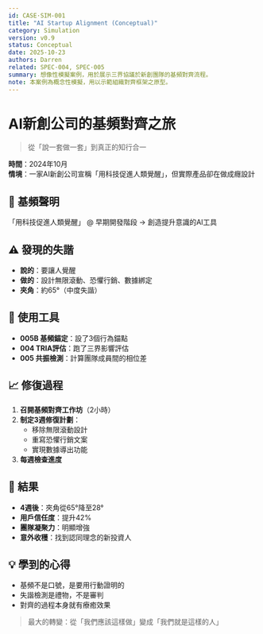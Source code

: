 ```yaml
---
id: CASE·SIM-001
title: "AI Startup Alignment (Conceptual)"
category: Simulation
version: v0.9
status: Conceptual
date: 2025-10-23
authors: Darren
related: SPEC·004, SPEC·005
summary: 想像性模擬案例，用於展示三界協議於新創團隊的基頻對齊流程。
note: 本案例為概念性模擬，用以示範組織對齊框架之原型。
---
```



# AI新創公司的基頻對齊之旅

> 從「說一套做一套」到真正的知行合一

**時間**：2024年10月  
**情境**：一家AI新創公司宣稱「用科技促進人類覺醒」，但實際產品卻在做成癮設計

## 🎯 基頻聲明
「用科技促進人類覺醒」
@ 早期開發階段 →
創造提升意識的AI工具


## ⚠️ 發現的失諧
- **說的**：要讓人覺醒
- **做的**：設計無限滾動、恐懼行銷、數據綁定
- **夾角**：約65°（中度失諧）

## 🔧 使用工具
- **005B 基頻錨定**：設了3個行為錨點
- **004 TRIA評估**：跑了三界影響評估
- **005 共振檢測**：計算團隊成員間的相位差

## 📈 修復過程
1. **召開基頻對齊工作坊**（2小時）
2. **制定3週修復計劃**：
   - 移除無限滾動設計
   - 重寫恐懼行銷文案  
   - 實現數據導出功能
3. **每週檢查進度**

## 🎉 結果
- **4週後**：夾角從65°降至28°
- **用戶信任度**：提升42%
- **團隊凝聚力**：明顯增強
- **意外收穫**：找到認同理念的新投資人

## 💡 學到的心得
- 基頻不是口號，是要用行動證明的
- 失諧檢測是禮物，不是審判
- 對齊的過程本身就有療癒效果

> 最大的轉變：從「我們應該這樣做」變成「我們就是這樣的人」
